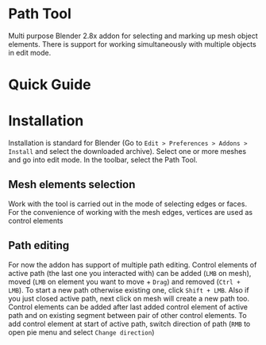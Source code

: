 # Path Tool
Multi purpose Blender 2.8x addon for selecting and marking up mesh object elements.
There is support for working simultaneously with multiple objects in edit mode.

# Quick Guide
# Installation
Installation is standard for Blender (Go to `Edit > Preferences > Addons > Install` and select the downloaded archive). Select one or more meshes and go into edit mode. In the toolbar, select the Path Tool.
## Mesh elements selection
Work with the tool is carried out in the mode of selecting edges or faces. For the convenience of working with the mesh edges, vertices are used as control elements
## Path editing

For now the addon has support of multiple path editing. Control elements of active path (the last one you interacted with) can be added (`LMB` on mesh), moved (`LMB` on element you want to move + `Drag`) and removed (`Ctrl + LMB`). To start a new path otherwise existing one, click `Shift + LMB`. Also if you just closed active path, next click on mesh will create a new path too. Control elements can be added after last added control element of active path and on existing segment between pair of other control elements. To add control element at start of active path, switch direction of path (`RMB` to open pie menu and select `Change direction`)

